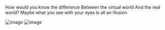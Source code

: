 How would you know the difference
Between the virtual world
And the rеal world?
Maybe what you see with your eyes
Is all an illusion


![image](https://github.com/guesserjuli4/guesserjuli4/assets/159532759/ba50966d-1279-4854-b2d9-bd2b4a0defd9)
![image](https://github.com/guesserjuli4/guesserjuli4/assets/159532759/21f29b34-e026-4b8d-828a-246268f5f366)


<!---
guesserjuli4/guesserjuli4 is a ✨ special ✨ repository because its `README.md` (this file) appears on your GitHub profile.
You can click the Preview link to take a look at your changes.
--->
